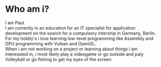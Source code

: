 <div>
  <h1>Who am i?</h1>
  <p>
    I am Paul. <br/>
    I am currently in an education for an IT specialist for application development on the search for a compulsory intership in Germany, Berlin. <br/>
    For my hobby's i love learning low-level programming like Assembly and GPU programming with Vulkan and OpenGL. <br/>
    When i am not working on a project or learning about things i am interessted in, i most likely play a videogame or go outside and paly Volleyball or go fishing to get my eyes of the screen.
  </p>
</div>

<img href="https://u8views.com/api/v1/github/profiles/111686991/views/day-week-month-total-count.svg">
